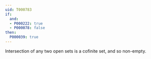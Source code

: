 ```yaml
---
uid: T000783
if:
  and:
  - P000222: true
  - P000078: false
then:
  P000039: true
---
```


Intersection of any two open sets is a cofinite set, and so non-empty.
